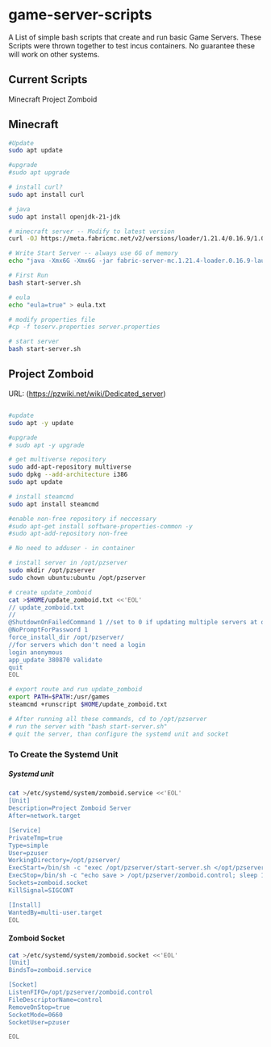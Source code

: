 # game-server-scripts
A List of simple bash scripts that create and run basic Game Servers. These Scripts were thrown together to test incus containers. No guarantee these will work on other systems. 


## Current Scripts
Minecraft
Project Zomboid



## Minecraft
```bash
#Update
sudo apt update

#upgrade
#sudo apt upgrade

# install curl?
sudo apt install curl

# java
sudo apt install openjdk-21-jdk

# minecraft server -- Modify to latest version
curl -OJ https://meta.fabricmc.net/v2/versions/loader/1.21.4/0.16.9/1.0.1/server/jar

# Write Start Server -- always use 6G of memory
echo "java -Xmx6G -Xmx6G -jar fabric-server-mc.1.21.4-loader.0.16.9-launcher.1.0.1.jar nogui" > start-server.sh

# First Run
bash start-server.sh

# eula
echo "eula=true" > eula.txt

# modify properties file
#cp -f toserv.properties server.properties

# start server
bash start-server.sh

```


## Project Zomboid
URL: (https://pzwiki.net/wiki/Dedicated_server)

```bash

#update
sudo apt -y update

#upgrade
# sudo apt -y upgrade

# get multiverse repository
sudo add-apt-repository multiverse
sudo dpkg --add-architecture i386
sudo apt update

# install steamcmd
sudo apt install steamcmd

#enable non-free repository if neccessary
#sudo apt-get install software-properties-common -y
#sudo apt-add-repository non-free

# No need to adduser - in container

# install server in /opt/pzserver
sudo mkdir /opt/pzserver
sudo chown ubuntu:ubuntu /opt/pzserver

# create update_zomboid
cat >$HOME/update_zomboid.txt <<'EOL'
// update_zomboid.txt
//
@ShutdownOnFailedCommand 1 //set to 0 if updating multiple servers at once
@NoPromptForPassword 1
force_install_dir /opt/pzserver/
//for servers which don't need a login
login anonymous
app_update 380870 validate
quit
EOL

# export route and run update_zomboid
export PATH=$PATH:/usr/games
steamcmd +runscript $HOME/update_zomboid.txt

# After running all these commands, cd to /opt/pzserver
# run the server with "bash start-server.sh"
# quit the server, than configure the systemd unit and socket

```

### To Create the Systemd Unit
##### Systemd unit

```bash
cat >/etc/systemd/system/zomboid.service <<'EOL'
[Unit]
Description=Project Zomboid Server
After=network.target

[Service]
PrivateTmp=true
Type=simple
User=pzuser
WorkingDirectory=/opt/pzserver/
ExecStart=/bin/sh -c "exec /opt/pzserver/start-server.sh </opt/pzserver/zomboid.control"
ExecStop=/bin/sh -c "echo save > /opt/pzserver/zomboid.control; sleep 15; echo quit > /opt/pzserver/zomboid.control"
Sockets=zomboid.socket
KillSignal=SIGCONT

[Install]
WantedBy=multi-user.target
EOL
```

#### Zomboid Socket
```bash
cat >/etc/systemd/system/zomboid.socket <<'EOL'
[Unit]
BindsTo=zomboid.service

[Socket]
ListenFIFO=/opt/pzserver/zomboid.control
FileDescriptorName=control
RemoveOnStop=true
SocketMode=0660
SocketUser=pzuser

EOL
```